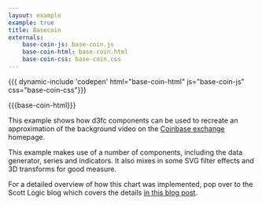 ```yaml
---
layout: example
example: true
title: Basecoin
externals:
    base-coin-js: base-coin.js
    base-coin-html: base-coin.html
    base-coin-css: base-coin.css
---
```


{{{ dynamic-include 'codepen' html="base-coin-html" js="base-coin-js" css="base-coin-css"}}}

<style>
{{{base-coin-css}}}
</style>

{{{base-coin-html}}}

<script>
{{{base-coin-js}}}
</script>



This example shows how d3fc components can be used to recreate an approximation of the background video on the [Coinbase exchange](https://exchange.coinbase.com/) homepage.

This example makes use of a number of components, including the data generator, series and indicators. It also mixes in some SVG filter effects and 3D transforms for good measure.

For a detailed overview of how this chart was implemented, pop over to the Scott Logic blog which covers the details [in this blog post](http://blog.scottlogic.com/2015/08/06/an-adventure-in-svg-filter-land.html).
